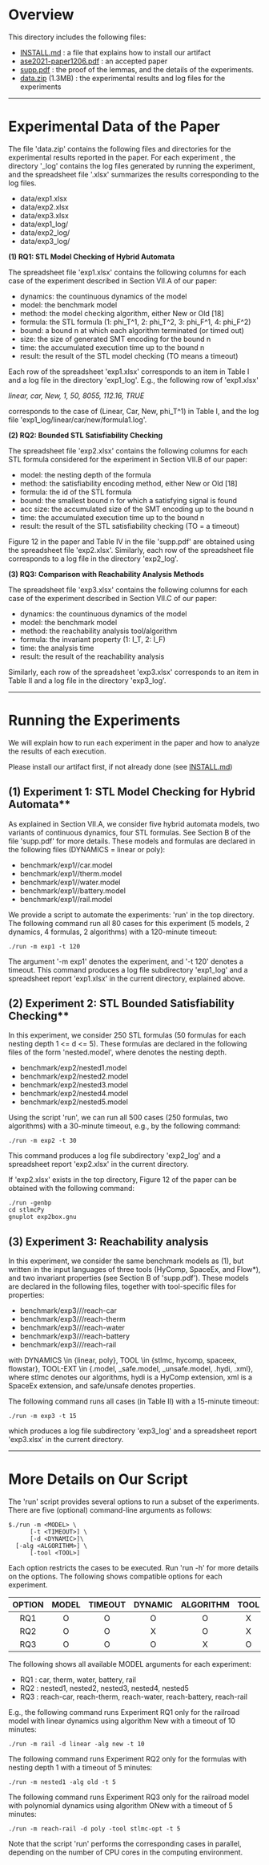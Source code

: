 # Overview

This directory includes the following files:

- [INSTALL.md](INSTALL.md) : a file that explains how to install our artifact
- [ase2021-paper1206.pdf](ase2021-paper1206.pdf) : an accepted paper
- [supp.pdf](supp.pdf) : the proof of the lemmas, and the details of the experiments.
- [data.zip](data.zip) (1.3MB) : the experimental results and log files for the experiments

---

# Experimental Data of the Paper

The file 'data.zip' contains the following files and directories for the experimental results reported in the paper. For each experiment <EXPR>, the directory '<EXPR>_log' contains the log files generated by running the experiment, and the spreadsheet file '<EXPR>.xlsx' summarizes the results corresponding to the log files.

- data/exp1.xlsx
- data/exp2.xlsx
- data/exp3.xlsx
- data/exp1_log/
- data/exp2_log/
- data/exp3_log/

**(1) RQ1: STL Model Checking of Hybrid Automata**

The spreadsheet file 'exp1.xlsx' contains the following columns for each case of the experiment described in Section VII.A of our paper:

- dynamics: the countinuous dynamics of the model
- model:  the benchmark model
- method:  the model checking algorithm, either New or Old [18]
- formula: the STL formula (1: phi_T^1, 2: phi_T^2, 3: phi_F^1, 4: phi_F^2)
- bound:  a bound n at which each algorithm terminated (or timed out)
- size:   the size of generated SMT encoding for the bound n
- time:   the accumulated execution time up to the bound n
- result:  the result of the STL model checking (TO means a timeout)

Each row of the spreadsheet 'exp1.xlsx' corresponds to an item in Table I and a log file in the directory 'exp1_log'. E.g., the following row of 'exp1.xlsx'

*linear, car, New, 1, 50, 8055, 112.16, TRUE*

corresponds to the case of (Linear, Car, New, phi_T^1) in Table I, and the log file 'exp1_log/linear/car/new/formula1.log'.

**(2) RQ2: Bounded STL Satisfiability Checking**

The spreadsheet file 'exp2.xlsx' contains the following columns for each STL formula considered for the experiment in Section VII.B of our paper:

- model:  the nesting depth of the formula
- method:  the satisfiability encoding method, either New or Old [18]
- formula: the id of the STL formula
- bound:  the smallest bound n for which a satisfying signal is found
- acc size: the accumulated size of the SMT encoding up to the bound n
- time:   the accumulated execution time up to the bound n
- result:  the result of the STL satisfiability checking (TO = a timeout)

Figure 12 in the paper and Table IV in the file 'supp.pdf' are obtained using the spreadsheet file 'exp2.xlsx'. Similarly, each row of the spreadsheet file corresponds to a log file in the directory 'exp2_log'.

**(3) RQ3: Comparison with Reachability Analysis Methods**

The spreadsheet file 'exp3.xlsx' contains the following columns for each case of the experiment described in Section VII.C of our paper:

- dynamics: the countinuous dynamics of the model
- model:  the benchmark model
- method:  the reachability analysis tool/algorithm
- formula: the invariant property (1: I_T, 2: I_F)
- time:   the analysis time 
- result:  the result of the reachability analysis

Similarly, each row of the spreadsheet 'exp3.xlsx' corresponds to an item in Table II and a log file in the directory 'exp3_log'.

---

# Running the Experiments

We will explain how to run each experiment in the paper and how to analyze the results of each execution.
	
Please install our artifact first, if not already done (see [INSTALL.md](INSTALL.md))

## (1) Experiment 1: STL Model Checking for Hybrid Automata**

As explained in Section VII.A, we consider five hybrid automata models, two variants of continuous dynamics, four STL formulas. See Section B of the file 'supp.pdf' for more details. These models and formulas are declared in the following files (DYNAMICS = linear or poly):

- benchmark/exp1/<DYNAMICS>/car.model
- benchmark/exp1/<DYNAMICS>/therm.model
- benchmark/exp1/<DYNAMICS>/water.model
- benchmark/exp1/<DYNAMICS>/battery.model
- benchmark/exp1/<DYNAMICS>/rail.model

We provide a script to automate the experiments: 'run' in the top directory. The following command run all 80 cases for this experiment (5 models, 2 dynamics, 4 formulas, 2 algorithms) with a 120-minute timeout:

  ~~~
  ./run -m exp1 -t 120
  ~~~
  
The argument '-m exp1' denotes the experiment, and '-t 120' denotes a timeout. This command produces a log file subdirectory 'exp1_log' and a spreadsheet report 'exp1.xlsx' in the current directory, explained above.

## (2) Experiment 2: STL Bounded Satisfiability Checking**

In this experiment, we consider 250 STL formulas (50 formulas for each nesting depth 1 <= d <= 5). These formulas are declared in the following files of the form 'nested<DEPTH>.model', where <DEPTH> denotes the nesting depth.

- benchmark/exp2/nested1.model
- benchmark/exp2/nested2.model
- benchmark/exp2/nested3.model
- benchmark/exp2/nested4.model
- benchmark/exp2/nested5.model

Using the script 'run', we can run all 500 cases (250 formulas, two algorithms) with a 30-minute timeout, e.g., by the following command:

  ~~~
  ./run -m exp2 -t 30
  ~~~

This command produces a log file subdirectory 'exp2_log' and a spreadsheet report 'exp2.xlsx' in the current directory.
	
If 'exp2.xlsx' exists in the top directory, Figure 12 of the paper can be obtained with the following command:

  ~~~
  ./run -genbp
  cd stlmcPy
  gnuplot exp2box.gnu
  ~~~

## (3) Experiment 3: Reachability analysis

In this experiment, we consider the same benchmark models as (1), but written in the input languages of three tools (HyComp, SpaceEx, and Flow*), and two invariant properties (see Section B of 'supp.pdf'). These models are declared in the following files, together with tool-specific files for properties:

- benchmark/exp3/<DYNAMICS>/<TOOL>/reach-car<TOOL-EXT>
- benchmark/exp3/<DYNAMICS>/<TOOL>/reach-therm<TOOL-EXT>
- benchmark/exp3/<DYNAMICS>/<TOOL>/reach-water<TOOL-EXT>
- benchmark/exp3/<DYNAMICS>/<TOOL>/reach-battery<TOOL-EXT>
- benchmark/exp3/<DYNAMICS>/<TOOL>/reach-rail<TOOL-EXT>

with DYNAMICS \in {linear, poly}, TOOL \in {stlmc, hycomp, spaceex, flowstar}, TOOL-EXT \in {.model, _safe.model, _unsafe.model, .hydi, .xml}, where stlmc denotes our algorithms, hydi is a HyComp extension, xml is a SpaceEx extension, and safe/unsafe denotes properties.

The following command runs all cases (in Table II) with a 15-minute timeout:

  ~~~
  ./run -m exp3 -t 15
  ~~~

which produces a log file subdirectory 'exp3_log' and a spreadsheet report 'exp3.xlsx' in the current directory.


---

# More Details on Our Script

The 'run' script provides several options to run a subset of the experiments. There are five (optional) command-line arguments as follows:

  ~~~
  $./run -m <MODEL> \ 
	  	[-t <TIMEOUT>] \
	  	[-d <DYNAMIC>]\
   	[-alg <ALGORITHM>] \
    	[-tool <TOOL>]
  ~~~

Each option restricts the cases to be executed. Run 'run -h' for more details on the options. The following shows compatible options for each experiment.

| OPTION | MODEL | TIMEOUT | DYNAMIC | ALGORITHM | TOOL |
| :----: | :---: | :-----: | :-----: | :-------: | :--: |
|  RQ1   |   O   |    O    |    O    |     O     |  X   |
|  RQ2   |   O   |    O    |    X    |     O     |  X   |
|  RQ3   |   O   |    O    |    O    |     X     |  O   |

The following shows all available MODEL arguments for each experiment:

- RQ1 : car, therm, water, battery, rail
- RQ2 : nested1, nested2, nested3, nested4, nested5
- RQ3 : reach-car, reach-therm, reach-water, reach-battery, reach-rail 

E.g., the following command runs Experiment RQ1 only for the railroad model with linear dynamics using algorithm New with a timeout of 10 minutes:
	
  ~~~
  ./run -m rail -d linear -alg new -t 10
  ~~~	

The following command runs Experiment RQ2 only for the formulas with nesting depth 1 with a timeout of 5 minutes:

  ~~~
  ./run -m nested1 -alg old -t 5
  ~~~	

The following command runs Experiment RQ3 only for the railroad model with polynomial dynamics using algorithm ONew with a timeout of 5 minutes:
	
  ~~~
  ./run -m reach-rail -d poly -tool stlmc-opt -t 5
  ~~~	

Note that the script 'run' performs the corresponding cases in parallel, depending on the number of CPU cores in the computing environment.
